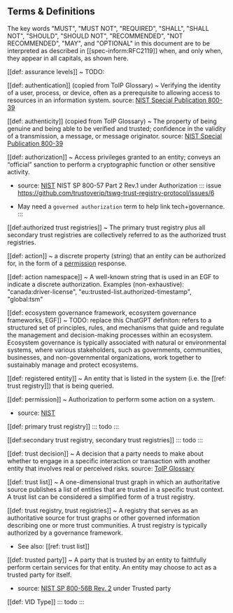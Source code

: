 
[//]: # (Pandoc Formatting Macros)

[//]: # (Portable Document Format)

[//]: # (blank)

[//]: # (: file format defined by ISO 32000-2)

## Terms & Definitions

The key words "MUST", "MUST NOT", "REQUIRED", "SHALL", "SHALL NOT", "SHOULD", "SHOULD NOT", "RECOMMENDED", "NOT RECOMMENDED", "MAY", and "OPTIONAL" in this document are to be interpreted as described in [[spec-inform:RFC2119]] when, and only when, they appear in all capitals, as shown here.

[[def: assurance levels]]
~ TODO: 

[[def: authentication]] (copied from ToIP Glossary)
~ Verifying the identity of a user, process, or device, often  as a prerequisite to allowing access to resources in an information system. source: [NIST Special Publication 800-39](https://nvlpubs.nist.gov/nistpubs/Legacy/SP/nistspecialpublication800-39.pdf)

[[def: authenticity]] (copied from ToIP Glossary)
~ The property of being genuine and being able to be verified and trusted; confidence in the validity of a transmission, a message, or message originator. source: [NIST Special Publication 800-39](https://nvlpubs.nist.gov/nistpubs/Legacy/SP/nistspecialpublication800-39.pdf)



[[def: authorization]]
~ Access privileges granted to an entity; conveys an “official” sanction to perform a cryptographic function or other sensitive activity.
* source: [NIST](https://csrc.nist.gov/glossary/term/permission) NIST SP 800-57 Part 2 Rev.1 under Authorization
::: issue 
https://github.com/trustoverip/tswg-trust-registry-protocol/issues/6
- May need a `governed authorization` term to help link tech+governance.
:::

[[def:authorized trust registries]]
~ The primary trust registry plus all secondary trust registries are collectively referred to as the authorized trust registries.

[[def: action]]
~ a discrete property (string) that an entity can be authorized for, in the form of a [permission](https://trustoverip.github.io/ctwg-main-glossary/#term:permission) response.

[[def: action namespace]]
~ A well-known string that is used in an EGF to indicate a discrete authorization. Examples (non-exhaustive): "canada:driver-license", "eu:trusted-list.authorized-timestamp", "global:tsm"

[[def: ecosystem governance framework, ecosystem governance frameworks, EGF]]
~ TODO: replace this ChatGPT definiton: refers to a structured set of principles, rules, and mechanisms that guide and regulate the management and decision-making processes within an ecosystem. Ecosystem governance is typically associated with natural or environmental systems, where various stakeholders, such as governments, communities, businesses, and non-governmental organizations, work together to sustainably manage and protect ecosystems.

[[def: registered entity]]
~ An entity that is listed in the system (i.e. the [[ref: trust registry]]) that is being queried. 

[[def: permission]]
~  Authorization to perform some action on a system.

* source: [NIST](https://csrc.nist.gov/glossary/term/permission)

[[def: primary trust registry]]
::: todo 
:::

[[def:secondary trust registry, secondary trust registries]]
::: todo 
:::

[[def: trust decision]]
~ A decision that a party needs to make about whether to engage in a specific interaction or transaction with another entity that involves real or perceived risks. source: [ToIP Glossary](https://docs.google.com/document/d/1fZByfuSOwszDRkE7ARQLeElSYmVznoOyJK4sxRvJpyM/edit#heading=h.m8c86ccqis9r)

[[def: trust list]]
~ A one-dimensional trust graph in which an authoritative source publishes a list of entities that are trusted in a specific trust context. A trust list can be considered a simplified form of a trust registry.

[[def: trust registry, trust registries]] 
~ A registry that serves as an authoritative source for trust graphs or other governed information describing one or more trust communities. A trust registry is typically authorized by a governance framework.  
* See also: [[ref: trust list]]

[[def: trusted party]]
~ A party that is trusted by an entity to faithfully perform certain services for that entity. An entity may choose to act as a trusted party for itself.
- source: [NIST SP 800-56B Rev. 2](https://doi.org/10.6028/NIST.SP.800-56Br2) under Trusted party

[[def: VID Type]]
::: todo 
:::

